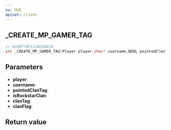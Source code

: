 ```yaml
---
ns: HUD
apiset: client
---
```

## _CREATE_MP_GAMER_TAG

```c
// 0xD877AF112AD2B41B
int _CREATE_MP_GAMER_TAG(Player player,char* username,BOOL pointedClanTag,BOOL isRockstarClan,char* clanTag,int clanFlag);
```


## Parameters
* **player**:
* **username**:
* **pointedClanTag**:
* **isRockstarClan**:
* **clanTag**:
* **clanFlag**:

## Return value